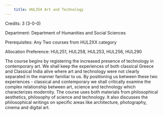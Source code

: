 ```yaml
---
    title: HUL354 Art and Technology
---
```

Credits: 3 (3-0-0)

Department: Department of Humanities and Social Sciences

Prerequisites: Any Two courses from HUL2XX category

Allocation Preference: HUL251, HUL258, HUL253, HUL256, HUL290

The course begins by registering the increased presence of technology in contemporary art. We shall keep the experiences of both classical Greece and Classical India alive where art and technology were not clearly separated in the manner familiar to us. By positioning us between these two experiences - classical and contemporary we shall critically examine the complex relationship between art, science and technology which characterizes modernity. The course uses both materials from philosophical aesthetics, philosophy of science and technology. It also discusses the philosophical writings on specific areas like architecture, photography, cinema and digital art.